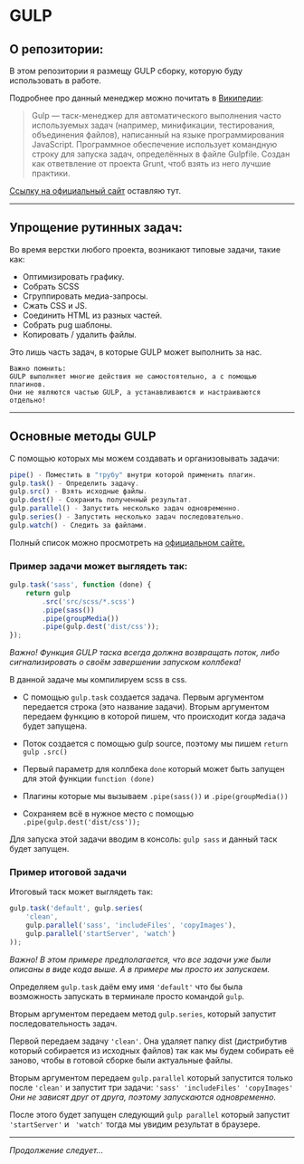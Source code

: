 # GULP #
## О репозитории: ##
В этом репозитории я размещу GULP сборку, которую буду использовать в работе.

Подробнее про данный менеджер можно почитать в [Википедии](https://ru.wikipedia.org/wiki/Gulp):
>Gulp — таск-менеджер для автоматического выполнения часто используемых задач (например, минификации, тестирования, объединения файлов), написанный на языке программирования JavaScript. 
>Программное обеспечение использует командную строку для запуска задач, определённых в файле Gulpfile.
>Создан как ответвление от проекта Grunt, чтоб взять из него лучшие практики.

[Ссылку на официальный сайт](https://gulpjs.com/) оставляю тут.
___

## Упрощение рутинных задач: ##

Во время верстки любого проекта, возникают типовые задачи, такие как:

- Оптимизировать графику.
- Собрать SCSS
- Сгруппировать медиа-запросы.
- Сжать CSS и JS.
- Соединить HTML из разных частей.
- Собрать pug шаблоны.
- Копировать / удалить файлы.

Это лишь часть задач, в которые GULP может выполнить за нас.

    Важно помнить: 
    GULP выполняет многие действия не самостоятельно, а с помощью плагинов.
    Они не являются частью GULP, а устанавливаются и настраиваются отдельно!
___

## Основные методы GULP ##

С помощью которых мы можем создавать и организовывать задачи:

```js
pipe() - Поместить в "трубу" внутри которой применить плагин. 
gulp.task() - Определить задачу.
gulp.src() - Взять исходные файлы.
gulp.dest() - Сохранить полученный результат.
gulp.parallel() - Запустить несколько задач одновременно.
gulp.series() - Запустить несколько задач последовательно.
gulp.watch() - Следить за файлами.
```
Полный список можно просмотреть на [официальном сайте.](https://gulpjs.com/)

### Пример задачи может выглядеть так: ###
```js
gulp.task('sass', function (done) {
    return gulp
        .src('src/scss/*.scss')
        .pipe(sass())
        .pipe(groupMedia())
        .pipe(gulp.dest('dist/css'));
});
```
*Важно! Функция GULP таска всегда должна возвращать поток, либо сигнализировать о своём завершении запуском коллбека!*

В данной задаче мы компилируем scss в css.

- С помощью ```gulp.task``` создается задача. 
Первым аргументом передается строка (это название задачи). 
Вторым аргументом передаем функцию в которой пишем, что происходит когда задача будет запущена.

- Поток создается с помощью gulp source, поэтому мы пишем ```return gulp .src()```

- Первый параметр для коллбека ```done``` который может быть запущен для этой функции ```function (done)```

- Плагины которые мы вызываем ```.pipe(sass())``` и ```.pipe(groupMedia())```

- Сохраняем всё в нужное место с помощью ```.pipe(gulp.dest('dist/css'));```

Для запуска этой задачи вводим в консоль: ```gulp sass``` и данный таск будет запущен.

### Пример итоговой задачи ###

Итоговый таск может выглядеть так:

```js
gulp.task('default', gulp.series(
    'clean',
    gulp.parallel('sass', 'includeFiles', 'copyImages'),
    gulp.parallel('startServer', 'watch')
));
```
*Важно! В этом примере предполагается, что все задачи уже были описаны в виде кода выше. А в примере мы просто их запускаем.*

Определяем ```gulp.task``` даём ему имя ```'default'```  что бы была возможность запускать в терминале просто командой ```gulp```.

Вторым аргументом передаем метод ```gulp.series```, который запустит последовательность задач.

Первой передаем задачу ```'clean'```. Она удаляет папку dist (дистрибутив который собирается из исходных файлов) так как мы будем собирать её заново, чтобы в готовой сборке были актуальные файлы.

Вторым аргументом передаем ```gulp.parallel``` который запустится только после ```'clean'``` и  запустит три задачи: ```'sass' 'includeFiles' 'copyImages'```
*Они не зависят друг от друга, поэтому запускаются одновременно.*

После этого будет запущен следующий ```gulp parallel``` который запустит ```'startServer'``` и ``` 'watch'``` тогда мы увидим результат в браузере.
___

*Продолжение следует...*